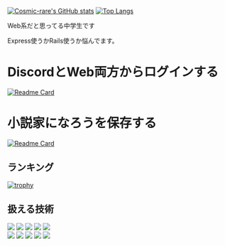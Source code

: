 [![Cosmic-rare's GitHub stats](https://github-readme-stats.vercel.app/api?username=Cosmic-rare&show_icons=true&title_color=7289da&icon_color=7289da)](https://github.com/anuraghazra/github-readme-stats)
[![Top Langs](https://github-readme-stats.vercel.app/api/top-langs/?username=Cosmic-rare&layout=compact&title_color=7289da&icon_color=7289da)](https://github.com/anuraghazra/github-readme-stats)  

Web系だと思ってる中学生です

Express使うかRails使うか悩んでます。

# DiscordとWeb両方からログインする
[![Readme Card](https://github-readme-stats.vercel.app/api/pin/?username=Cosmic-rare&repo=login&title_color=7289da&icon_color=7289da)](https://github.com/Cosmic-rare/login)

# 小説家になろうを保存する
[![Readme Card](https://github-readme-stats.vercel.app/api/pin/?username=Cosmic-rare&repo=novel&title_color=7289da&icon_color=7289da)](https://github.com/Cosmic-rare/novel)

## ランキング
[![trophy](https://github-profile-trophy.vercel.app/?username=Cosmic-rare)](https://github.com/ryo-ma/github-profile-trophy)
<!--
[![GitHub Streak](http://github-readme-streak-stats.herokuapp.com?user=Cosmic-rare&hide_border=true)](https://git.io/streak-stats)
-->

## 扱える技術
<img src="https://img.shields.io/badge/-Ruby-CC342D.svg?logo=ruby&style=for-the-badge">  <img src="https://img.shields.io/badge/Javascript-276DC3.svg?logo=javascript&style=for-the-badge">  <img src="https://img.shields.io/badge/-Python-F9DC3E.svg?logo=python&style=for-the-badge">  <img src="https://img.shields.io/badge/-CSS3-1572B6.svg?logo=css3&style=for-the-badge"> <img src="https://img.shields.io/badge/-HTML5-333.svg?logo=html5&style=for-the-badge">  
<img src="https://img.shields.io/badge/-Flask-000000.svg?logo=flask&style=for-the-badge">  <img src="https://img.shields.io/badge/-Bootstrap-563D7C.svg?logo=bootstrap&style=for-the-badge"> 
<img src="https://img.shields.io/badge/-Visual%20Studio%20Code-007ACC.svg?logo=visual-studio-code&style=for-the-badge">
  <img src="https://img.shields.io/badge/-GitHub-181717.svg?logo=github&style=for-the-badge">  <img src="https://img.shields.io/badge/-Docker-EEE.svg?logo=docker&style=for-the-badge">  
